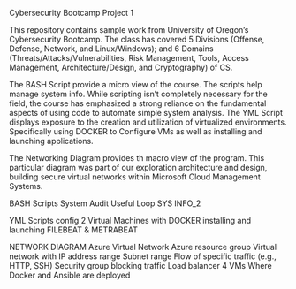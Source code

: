 Cybersecurity Bootcamp Project 1


This repository contains sample work from University of Oregon’s Cybersecurity Bootcamp. The class has covered 5 Divisions (Offense, Defense, Network, and Linux/Windows); and 6 Domains (Threats/Attacks/Vulnerabilities, Risk Management, Tools, Access Management, Architecture/Design, and Cryptography) of CS.  


The BASH Script provide a micro view of the course. The scripts help manage system info. While scripting isn’t completely necessary for the field, the course has emphasized a strong reliance on the fundamental aspects of using code to automate simple system analysis.
The YML Script displays exposure to the creation and utilization of virtualized environments. Specifically using DOCKER to Configure VMs as well as installing and launching applications. 


The Networking Diagram provides th macro view of the program. This particular diagram was part of our exploration architecture and design, building secure virtual networks within Microsoft Cloud Management Systems. 


BASH Scripts
System Audit
Useful Loop
SYS INFO_2

YML Scripts
config 2 Virtual Machines with DOCKER
installing and launching FILEBEAT & METRABEAT

NETWORK DIAGRAM
Azure Virtual Network
    Azure resource group
    Virtual network with IP address range
    Subnet range
    Flow of specific traffic (e.g., HTTP, SSH)
    Security group blocking traffic
    Load balancer
    4 VMs
    Where Docker and Ansible are deployed




